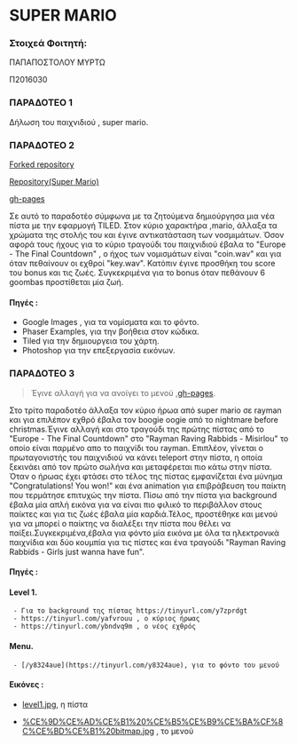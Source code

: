 # SUPER MARIO

### Στοιχεά Φοιτητή: 

ΠΑΠΑΠΟΣΤΟΛΟΥ ΜΥΡΤΩ 

Π2016030

### ΠΑΡΑΔΟΤΕΟ 1 

Δήλωση του παιχνιδιού , super mario.

### ΠΑΡΑΔΟΤΕΟ 2 
    
[Forked repository](https://github.com/MyrtoP/hci)
    
[ Repository(Super Mario)](https://github.com/MyrtoP/Super-Mario)
    
[gh-pages](https://myrtop.github.io/Super-Mario/)
   
Σε αυτό το παραδοτέο σύμφωνα με τα ζητούμενα δημιούργησα μια νέα πίστα
με την εφαρμογή TILED. Στον κύριο χαρακτήρα ,mario, άλλαξα τα χρώματα της 
στολής του και έγινε αντικατάσταση των νοσμιμάτων. Όσον αφορά τους ήχους για
το κύριο τραγούδι του παιχνιδιού έβαλα το "Europe - The Final Countdown" , ο 
ήχος των νομισμάτων είναι "coin.wav" και για όταν πεθαίνουν οι εχθροί "key.wav". 
Κατόπιν έγινε προσθήκη του score του bonus και τις ζωές. Συγκεκριμένα για το bonus 
όταν πεθάνουν 6 goombas προστίθεται μία ζωή.


#### Πηγές :
  - Google Images , για τα νομίσματα και το φόντο. 
  - Phaser Examples, για την βοήθεια στον κώδικα.
  - Tiled για την δημιουργεια του χάρτη.
  - Photoshop για την επεξεργασία εικόνων.
  
 ### ΠΑΡΑΔΟΤΕΟ 3
 
> Έγινε αλλαγή για να ανοίγει το μενού ,[gh-pages](https://myrtop.github.io/Super-Mario/menu.html).
 
Στο τρίτο παραδοτέο άλλαξα τον κύριο ήρωα από super mario σε rayman και για επιλέπον εχθρό 
έβαλα τον boogie oogie από το nightmare before christmas.Έγινε αλλαγή και στο τραγούδι της
πρώτης πίστας από το "Europe - The Final Countdown" στο "Rayman Raving Rabbids - Misirlou" 
το οποίο είναι παρμένο απο το παιχνίδι του rayman. 
Επιπλέον, γίνεται ο πρωταγονιστής του παιχνιδιού να κάνει teleport στην πίστα, 
η οποία ξεκινάει από τον πρώτο σωλήνα και μεταφέρεται πιο κάτω στην πίστα. Όταν ο ήρωας 
έχει φτάσει στο τέλος της πίστας εμφανίζεται ένα μύνημα "Congratulations! You won!" 
και ένα animation για επιβράβευση του παίκτη που τερμάτησε επιτυχώς την πίστα.
Πίσω από την πίστα για background έβαλα μία απλή εικόνα για να είναι πιο φιλικό το περιβάλλον
στους παίκτες και για τις ζωές έβαλα μία καρδιά.Τέλος, προστέθηκε και μενού για να μπορεί 
ο παίκτης να διαλέξει την πίστα που θέλει να παίξει.Συγκεκριμένα,έβαλα για φόντο μία εικόνα 
με όλα τα ηλεκτρονικά παιχνίδια και δύο κουμπία για τις πίστες και ένα τραγούδι 
"Rayman Raving Rabbids - Girls just wanna have fun".
 

 #### Πηγές :
  #### Level 1.
     - Για το background της πίστας https://tinyurl.com/y7zprdgt
     - https://tinyurl.com/yafvrouu , ο κύριος ήρωας
     - https://tinyurl.com/ybndvq9m , ο νέος εχθρός
     
  #### Menu.
     - [/y8324aue](https://tinyurl.com/y8324aue), για το φόντο του μενού
    
 #### Εικόνες :
   - [level1.jpg](https://github.com/MyrtoP/Super-Mario/blob/gh-pages/assets/level1.jpg), η πίστα
   
   - [%CE%9D%CE%AD%CE%B1%20%CE%B5%CE%B9%CE%BA%CF%8C%CE%BD%CE%B1%20bitmap.jpg](https://github.com/MyrtoP/Super-Mario/blob/gh-pages/assets/%CE%9D%CE%AD%CE%B1%20%CE%B5%CE%B9%CE%BA%CF%8C%CE%BD%CE%B1%20bitmap.jpg) , το μενού
